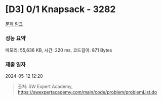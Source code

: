 # [D3] 0/1 Knapsack - 3282 

[문제 링크](https://swexpertacademy.com/main/code/problem/problemDetail.do?contestProbId=AWBJAVpqrzQDFAWr) 

### 성능 요약

메모리: 55,636 KB, 시간: 220 ms, 코드길이: 871 Bytes

### 제출 일자

2024-05-12 12:20



> 출처: SW Expert Academy, https://swexpertacademy.com/main/code/problem/problemList.do